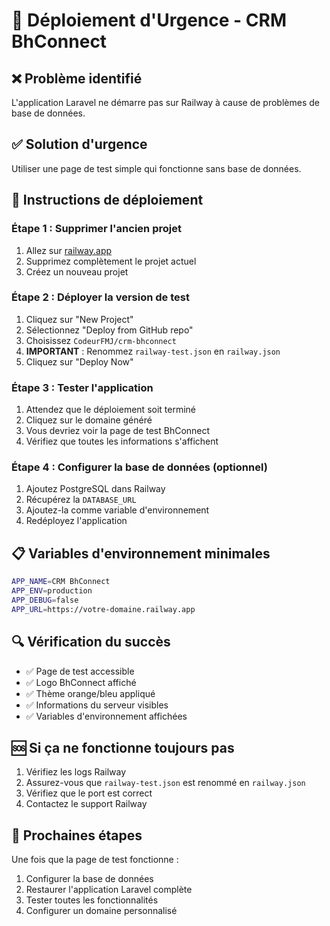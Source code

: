 # 🚨 Déploiement d'Urgence - CRM BhConnect

## ❌ Problème identifié
L'application Laravel ne démarre pas sur Railway à cause de problèmes de base de données.

## ✅ Solution d'urgence
Utiliser une page de test simple qui fonctionne sans base de données.

## 🚀 Instructions de déploiement

### Étape 1 : Supprimer l'ancien projet
1. Allez sur [railway.app](https://railway.app)
2. Supprimez complètement le projet actuel
3. Créez un nouveau projet

### Étape 2 : Déployer la version de test
1. Cliquez sur "New Project"
2. Sélectionnez "Deploy from GitHub repo"
3. Choisissez `CodeurFMJ/crm-bhconnect`
4. **IMPORTANT** : Renommez `railway-test.json` en `railway.json`
5. Cliquez sur "Deploy Now"

### Étape 3 : Tester l'application
1. Attendez que le déploiement soit terminé
2. Cliquez sur le domaine généré
3. Vous devriez voir la page de test BhConnect
4. Vérifiez que toutes les informations s'affichent

### Étape 4 : Configurer la base de données (optionnel)
1. Ajoutez PostgreSQL dans Railway
2. Récupérez la `DATABASE_URL`
3. Ajoutez-la comme variable d'environnement
4. Redéployez l'application

## 📋 Variables d'environnement minimales
```bash
APP_NAME=CRM BhConnect
APP_ENV=production
APP_DEBUG=false
APP_URL=https://votre-domaine.railway.app
```

## 🔍 Vérification du succès
- ✅ Page de test accessible
- ✅ Logo BhConnect affiché
- ✅ Thème orange/bleu appliqué
- ✅ Informations du serveur visibles
- ✅ Variables d'environnement affichées

## 🆘 Si ça ne fonctionne toujours pas
1. Vérifiez les logs Railway
2. Assurez-vous que `railway-test.json` est renommé en `railway.json`
3. Vérifiez que le port est correct
4. Contactez le support Railway

## 📝 Prochaines étapes
Une fois que la page de test fonctionne :
1. Configurer la base de données
2. Restaurer l'application Laravel complète
3. Tester toutes les fonctionnalités
4. Configurer un domaine personnalisé
